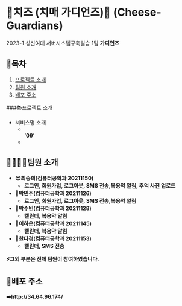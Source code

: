 # 🧀치즈 (치매 가디언즈)🧀 (Cheese-Guardians)
2023-1 성신여대 서버시스템구축실습 1팀  <b>가디언즈</b>

## 📖목차
1. [프로젝트 소개](#프로젝트-소개)
2. [팀원 소개](#팀원-소개)
3. [배포 주소](#배포-주소)



###📚프로젝트 소개
- 서비스명 소개
  - <b><b></b><br><b></b><b>‘09’</b>
  - <b>

## 👨‍👩‍👧‍👦팀원 소개
- <b>😎최승희</b>(컴퓨터공학과 20211150) 
  - 로그인, 회원가입, 로그아웃, SMS 전송,복용약 알림, 추억 사진 업로드
- <b>🫡박민주</b>(컴퓨터공학과 20211126) 
  - 로그인, 회원가입, 로그아웃, SMS 전송,복용약 알림
- <b>🫡박수빈</b>(컴퓨터공학과 20211128) 
  - 캘린더, 복용약 알림
- <b>🫡이하은</b>(컴퓨터공학과 20211145) 
  - 캘린더, 복용약 알림
- <b>🫡한다경</b>(컴퓨터공학과 20211153) 
  - 캘린더, SMS 전송

⚡그외 부분은 전체 팀원이 참여하였습니다.

## 🔎배포 주소
➡️http://34.64.96.174/


  
